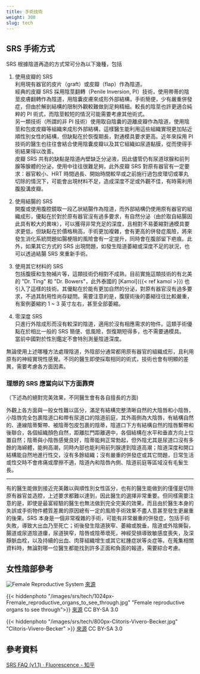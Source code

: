 ```yaml
---
title: 手術技術
weight: 300
slug: tech
---
```


## SRS 手術方式

SRS 根據陰道再造的方式常可分為以下幾種，包括

1. 使用皮瓣的 SRS\
   利用現有器官的皮片（graft）或皮瓣（flap）作為陰道。\
   經典的皮瓣 SRS 採用陰莖翻轉（Penile Inversion, PI）技術，使用帶蒂的陰莖皮膚翻轉作為陰道，用陰囊皮膚來成形外部結構，手術簡便，少有嚴重併發症，但由於解剖結構的限制外觀較難做到足夠精細。較長的陰莖也許更適合純粹的 PI 術式，而陰莖較短的情況可能需要考慮其他術式。\
   另一類技術（所謂的非 PI 技術）使用取自陰囊的遊離皮瓣作為陰道，使用陰莖和包皮皮瓣等組織來成形外部結構，這樣醫生能利用這些組織實現更加貼近順性別女性的結構，但缺點在於恢復期長，對通模具要求更高。近年來採用 PI 技術的醫生也往往會結合使用陰囊皮瓣以及其它組織如尿道黏膜，從而使得手術結果得以改善。\
   皮瓣 SRS 共有的缺點是陰道內壁缺乏分泌液，因此儘管仍有尿道球腺和前列腺等腺體的分泌，使用中往往很難足夠，此外皮瓣 SRS 對原有器官有一定要求：器官較小、HRT 時間過長、開始時間較早或之前施行過包皮環切或睪丸切除的情況下，可能會出現材料不足，造成深度不足或外觀不佳，有時需利用腹股溝皮瓣。

1. 使用結腸的 SRS\
   開腹或使用腹腔鏡取一段乙狀結腸作為陰道，而外部結構仍使用原有器官的組織成形，優點在於對於原有器官沒有過多要求，有自然分泌（由於取自結腸因此具有較大的異味），可以獲得非常充足的深度，且相對不易萎縮對通模具要求更低，但缺點在於價格稍高，手術更加複雜，會有更高的併發症風險，將來發生消化系統問題如腸梗阻的風險會有一定提升，同時會在腹部留下疤痕。此外，如果其它方式的 SRS 出現問題，如發生陰道萎縮或深度不足的狀況，也可以透過結腸 SRS 來重新手術。

1. 使用其它材料的 SRS\
   包括腹膜和生物補片等，這類技術仍相對不成熟，目前實施這類技術的有北美的 "Dr. Ting" 和 "Dr. Bowers"，此外泰國的 [Kamol]({{< ref kamol >}}) 也引入了這樣的技術。其優點在於能有更加自然的分泌，對原有器官沒有過多要求，不過其耐用性尚存疑問。需要注意的是，腹膜術後的萎縮往往比較嚴重，有案例萎縮約 1 ~ 3 英寸左右，甚至全部萎縮。

1. 零深度 SRS\
   只進行外陰成形而沒有較深的陰道，適用於沒有相應需求的物件。這類手術優點在於相比一般的 SRS 簡便、低風險，恢復期短得多，也不需要通模具。\
   當前中國對於性別鑑定不會特別測量陰道深度。

無論使用上述哪種方法處理陰道，外陰部分通常都用原有器官的組織成形，且利用原有的神經實現性感覺。不同的醫生即使採取相同的術式，技術也會有明顯的差異，需要考慮各方面因素。

### 理想的 SRS 應當向以下方面靠齊

（下述為的絕對完美效果，不同醫生會有各自擅長的方面)

外觀上各方面與一般女性難以區分，滿足有結構完整清晰自然的大陰唇和小陰唇，小陰唇完全包裹陰道口和帶有尿道口的陰道前庭，其外兩側為大陰唇，有結構自然的、連線陰蒂繫帶、被陰蒂包皮包裹的陰蒂，陰道口下方有結構自然的陰唇繫帶和後聯合，各個組織顏色自然，距離肛門距離適中，各個結構在水平和垂直方向上位置自然；陰蒂與小陰唇感覺良好，陰蒂能夠正常勃起，但外陰尤其是尿道口沒有多餘的海綿體，能夠高潮，同時內部也能利用前列腺達到陰道高潮；陰道深度和開口結構能自然地進行性交，沒有多餘組織；沒有嚴重的併發症或其它問題，日常生活或性交時不會疼痛或摩擦不適，陰道內和陰唇內側、陰道前庭等區域沒有毛髮生長。

---

有的醫生能做到接近完美難以與順性別女性區分，也有的醫生能做到的僅僅是切除原有器官並造腔，上述要求都難以達到，因此醫生的選擇非常重要。但同樣需要注意的是，即使是最富經驗的醫生也無法做到完全完美的效果，而且由於醫生本身的失誤或手術物件體質差異的原因總有一定的風險手術效果不盡人意甚至發生更嚴重的後果。SRS 本身是一個非常複雜的手術，可能有非常嚴重的併發症，包括手術失敗，導致大出血乃至死亡；術後發生陰道狹窄、萎縮或脫垂，陰道或外陰撕裂，腸道或尿道陰道瘻，尿道狹窄，陰唇或陰蒂壞死，神經受損導致敏感度喪失，及深靜脈血栓，以及持續的出血、肉芽組織增生或其它紅腫症狀等炎症等。在蒐集相關資料時，無論對哪一位醫生都能找到許多正面和負面的報道，需要綜合考慮。

## 女性陰部參考

![Female Reproductive System](/images/srs/tech/vulva_figure_zh.png)
[來源](https://openstax.org/books/anatomy-and-physiology/pages/27-2-anatomy-and-physiology-of-the-female-reproductive-system)

{{< hiddenphoto "/images/srs/tech/1024px-Fremale_reproductive_organs_to_see_through.jpg" "Female reproductive organs to see through">}}
[來源](https://commons.wikimedia.org/wiki/File:Fremale_reproductive_organs_to_see_through.jpg) CC BY-SA 3.0

{{< hiddenphoto "/images/srs/tech/800px-Clitoris-Vivero-Becker.jpg" "Clitoris-Vivero-Becker" >}}
[來源](https://commons.wikimedia.org/wiki/File:Clitoris-Vivero-Becker.jpg) CC BY-SA 3.0

## 參考資料

[SRS FAQ (v1.1) · Fluorescence - 知乎](https://zhuanlan.zhihu.com/p/480695175)
